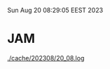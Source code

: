 Sun Aug 20 08:29:05 EEST 2023
# JAM
<a href='./cache/202308/20_08.log'>./cache/202308/20_08.log</a>
